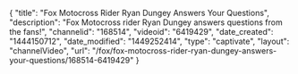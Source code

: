 {
    "title": "Fox Motocross Rider Ryan Dungey Answers Your Questions",
    "description": "Fox Motocross rider Ryan Dungey answers questions from the fans!",
    "channelid": "168514",
    "videoid": "6419429",
    "date_created": "1444150712",
    "date_modified": "1449252414",
    "type": "captivate",
    "layout": "channelVideo",
    "url": "\/fox\/fox-motocross-rider-ryan-dungey-answers-your-questions\/168514-6419429"
}